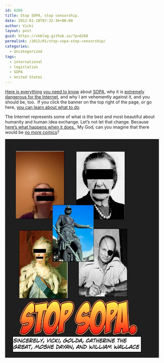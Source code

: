 ```yaml
---
id: 6266
title: Stop SOPA, stop censorship.
date: 2012-01-18T07:32:36+00:00
author: Vicki
layout: post
guid: https://vkblog.github.io/?p=6266
permalink: /2012/01/stop-sopa-stop-censorship/
categories:
  - Uncategorized
tags:
  - international
  - legislation
  - SOPA
  - United States
---
```

<a href="http://gizmodo.com/5877000/what-is-sopa" target="_blank">Here is everything</a> <a href="http://americancensorship.org/infographic.html" target="_blank">you need to know</a> about <a href="http://www.huffingtonpost.com/2012/01/16/sopa-pipa_n_1209228.html" target="_blank">SOPA</a>, why it is <a href="http://www.youtube.com/watch?v=2zCNa1XSwdw&feature=youtu.be" target="_blank">extremely dangerous for the Internet</a>, and why I am vehemently against it, and you should be, too.  If you click the banner on the top right of the page, or go here, <a href="http://americancensorship.org/" target="_blank">you can learn about what to do</a>.

The Internet represents some of what is the best and most beautiful about humanity and human idea exchange. Let&#8217;s not let that change. Because <a href="http://www.instantfundas.com/2010/11/soviet-image-editing-tool-from-1987.html" target="_blank">here&#8217;s what happens when it does. </a> My God, can you imagine that there would be <a href="https://vkblog.github.io/tag/comic/" target="_blank">no more comics</a>?

<p style="text-align: center;">
  <a href="https://raw.githubusercontent.com/vkblog/vkblog.github.io/master/public/img/2012/01/SOPA.jpg"><img class="aligncenter  wp-image-6267" title="SOPA" src="https://raw.githubusercontent.com/vkblog/vkblog.github.io/master/public/img/2012/01/SOPA-791x1024.jpg" alt="" width="554" height="717" /></a>
</p>

&nbsp;